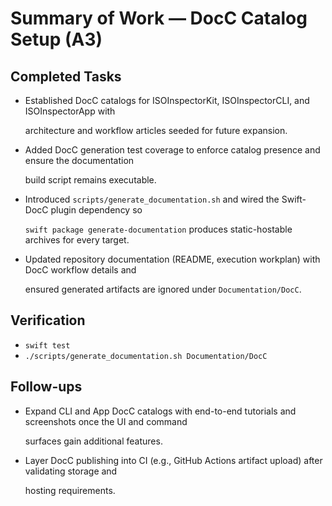 # Summary of Work — DocC Catalog Setup (A3)

## Completed Tasks

- Established DocC catalogs for ISOInspectorKit, ISOInspectorCLI, and ISOInspectorApp with

  architecture and workflow articles seeded for future expansion.

- Added DocC generation test coverage to enforce catalog presence and ensure the documentation

  build script remains executable.

- Introduced `scripts/generate_documentation.sh` and wired the Swift-DocC plugin dependency so

  `swift package generate-documentation` produces static-hostable archives for every target.

- Updated repository documentation (README, execution workplan) with DocC workflow details and

  ensured generated artifacts are ignored under `Documentation/DocC`.

## Verification

- `swift test`
- `./scripts/generate_documentation.sh Documentation/DocC`

## Follow-ups

- Expand CLI and App DocC catalogs with end-to-end tutorials and screenshots once the UI and command

  surfaces gain additional features.

- Layer DocC publishing into CI (e.g., GitHub Actions artifact upload) after validating storage and

  hosting requirements.
